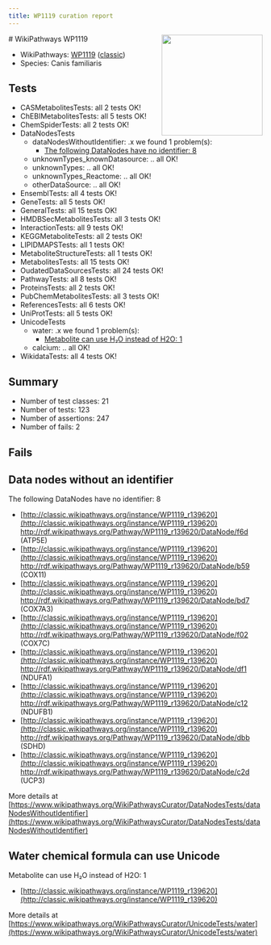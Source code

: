 ```yaml
---
title: WP1119 curation report
---
```


<img style="float: right; width: 200px" src="https://upload.wikimedia.org/wikipedia/commons/thumb/8/83/Wplogo_with_text_500.png/640px-Wplogo_with_text_500.png" />
# WikiPathways WP1119

* WikiPathways: [WP1119](https://wikipathways.org/pathways/WP1119) ([classic](https://classic.wikipathways.org/instance/WP1119))
* Species: Canis familiaris
## Tests
* CASMetabolitesTests: all 2 tests OK!
* ChEBIMetabolitesTests: all 5 tests OK!
* ChemSpiderTests: all 2 tests OK!
* DataNodesTests
    * dataNodesWithoutIdentifier: .x we found 1 problem(s):
        * [The following DataNodes have no identifier: 8](#d2d32fa7)
    * unknownTypes_knownDatasource: .. all OK!
    * unknownTypes: .. all OK!
    * unknownTypes_Reactome: .. all OK!
    * otherDataSource: .. all OK!
* EnsemblTests: all 4 tests OK!
* GeneTests: all 5 tests OK!
* GeneralTests: all 15 tests OK!
* HMDBSecMetabolitesTests: all 3 tests OK!
* InteractionTests: all 9 tests OK!
* KEGGMetaboliteTests: all 2 tests OK!
* LIPIDMAPSTests: all 1 tests OK!
* MetaboliteStructureTests: all 1 tests OK!
* MetabolitesTests: all 15 tests OK!
* OudatedDataSourcesTests: all 24 tests OK!
* PathwayTests: all 8 tests OK!
* ProteinsTests: all 2 tests OK!
* PubChemMetabolitesTests: all 3 tests OK!
* ReferencesTests: all 6 tests OK!
* UniProtTests: all 5 tests OK!
* UnicodeTests
    * water: .x we found 1 problem(s):
        * [Metabolite can use H₂O instead of H2O: 1](#a680b2d0)
    * calcium: .. all OK!
* WikidataTests: all 4 tests OK!


## Summary

* Number of test classes: 21
* Number of tests: 123
* Number of assertions: 247
* Number of fails: 2

## Fails

<a name="d2d32fa7" />

## Data nodes without an identifier

The following DataNodes have no identifier: 8

* [http://classic.wikipathways.org/instance/WP1119_r139620](http://classic.wikipathways.org/instance/WP1119_r139620) http://rdf.wikipathways.org/Pathway/WP1119_r139620/DataNode/f6d (ATP5E)
* [http://classic.wikipathways.org/instance/WP1119_r139620](http://classic.wikipathways.org/instance/WP1119_r139620) http://rdf.wikipathways.org/Pathway/WP1119_r139620/DataNode/b59 (COX11)
* [http://classic.wikipathways.org/instance/WP1119_r139620](http://classic.wikipathways.org/instance/WP1119_r139620) http://rdf.wikipathways.org/Pathway/WP1119_r139620/DataNode/bd7 (COX7A3)
* [http://classic.wikipathways.org/instance/WP1119_r139620](http://classic.wikipathways.org/instance/WP1119_r139620) http://rdf.wikipathways.org/Pathway/WP1119_r139620/DataNode/f02 (COX7C)
* [http://classic.wikipathways.org/instance/WP1119_r139620](http://classic.wikipathways.org/instance/WP1119_r139620) http://rdf.wikipathways.org/Pathway/WP1119_r139620/DataNode/df1 (NDUFA1)
* [http://classic.wikipathways.org/instance/WP1119_r139620](http://classic.wikipathways.org/instance/WP1119_r139620) http://rdf.wikipathways.org/Pathway/WP1119_r139620/DataNode/c12 (NDUFB1)
* [http://classic.wikipathways.org/instance/WP1119_r139620](http://classic.wikipathways.org/instance/WP1119_r139620) http://rdf.wikipathways.org/Pathway/WP1119_r139620/DataNode/dbb (SDHD)
* [http://classic.wikipathways.org/instance/WP1119_r139620](http://classic.wikipathways.org/instance/WP1119_r139620) http://rdf.wikipathways.org/Pathway/WP1119_r139620/DataNode/c2d (UCP3)


More details at [https://www.wikipathways.org/WikiPathwaysCurator/DataNodesTests/dataNodesWithoutIdentifier](https://www.wikipathways.org/WikiPathwaysCurator/DataNodesTests/dataNodesWithoutIdentifier)

<a name="a680b2d0" />

## Water chemical formula can use Unicode

Metabolite can use H₂O instead of H2O: 1

* [http://classic.wikipathways.org/instance/WP1119_r139620](http://classic.wikipathways.org/instance/WP1119_r139620)


More details at [https://www.wikipathways.org/WikiPathwaysCurator/UnicodeTests/water](https://www.wikipathways.org/WikiPathwaysCurator/UnicodeTests/water)

